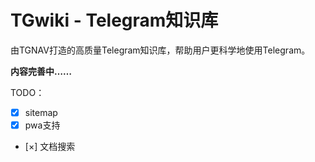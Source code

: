 # TGwiki - Telegram知识库

由TGNAV打造的高质量Telegram知识库，帮助用户更科学地使用Telegram。

**内容完善中……**

TODO：

- [x] sitemap
- [x] pwa支持
- [×] 文档搜索
